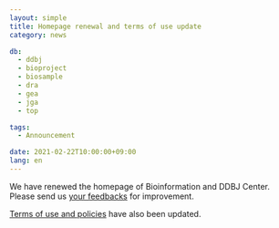 ```yaml
---
layout: simple
title: Homepage renewal and terms of use update
category: news

db:
  - ddbj
  - bioproject
  - biosample
  - dra
  - gea
  - jga
  - top

tags:
  - Announcement

date: 2021-02-22T10:00:00+09:00
lang: en
---
```


We have renewed the homepage of Bioinformation and DDBJ Center.        
Please send us [your feedbacks](https://docs.google.com/forms/d/e/1FAIpQLScBaL5FaNcQWW7bqtzlQDMbwI3LTk4K0mVnWU4W4Ef5Y02pkw/viewform?usp=sf_link) for improvement.

[Terms of use and policies](/policies-e.html) have also been updated.

